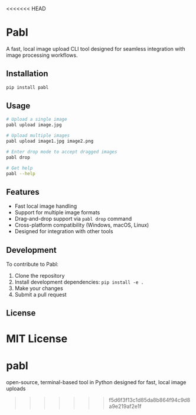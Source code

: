 <<<<<<< HEAD
# Pabl

A fast, local image upload CLI tool designed for seamless integration with image processing workflows.

## Installation

```bash
pip install pabl
```

## Usage

```bash
# Upload a single image
pabl upload image.jpg

# Upload multiple images
pabl upload image1.jpg image2.png

# Enter drop mode to accept dragged images
pabl drop

# Get help
pabl --help
```

## Features

- Fast local image handling
- Support for multiple image formats
- Drag-and-drop support via `pabl drop` command
- Cross-platform compatibility (Windows, macOS, Linux)
- Designed for integration with other tools

## Development

To contribute to Pabl:

1. Clone the repository
2. Install development dependencies: `pip install -e .`
3. Make your changes
4. Submit a pull request

## License

MIT License 
=======
# pabl
open-source, terminal-based tool in Python designed for fast, local image uploads
>>>>>>> f5d6f3f13c1d85da8b864f94c9d8a9e219af2e1f

